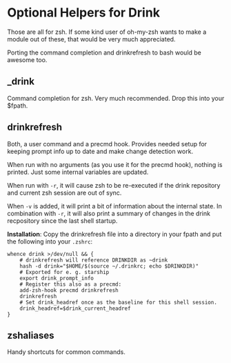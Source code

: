 
Optional Helpers for Drink
==========================

Those are all for zsh. If some kind user of oh-my-zsh wants to make a module
out of these, that would be very much appreciated.

Porting the command completion and drinkrefresh to bash would be awesome too.


_drink
------

Command completion for zsh. Very much recommended. Drop this into your $fpath.

drinkrefresh
------------

Both, a user command and a precmd hook. Provides needed setup for keeping
prompt info up to date and make change detection work.

When run with no arguments (as you use it for the precmd hook), nothing is
printed. Just some internal variables are updated.

When run with `-r`, it will cause zsh to be re-executed if the drink repository
and current zsh session are out of sync.

When `-v` is added, it will print a bit of information about the internal
state. In combination with `-r`, it will also print a summary of changes in the
drink recpository since the last shell startup.

**Installation**: Copy the drinkrefresh file into a directory in your fpath and
put the following into your `.zshrc`:

    whence drink >/dev/null && {
        # drinkrefresh will reference DRINKDIR as ~drink
        hash -d drink="$HOME/$(source ~/.drinkrc; echo $DRINKDIR)"
        # Exported for e. g. starship
        export drink_prompt_info
        # Register this also as a precmd:
        add-zsh-hook precmd drinkrefresh
        drinkrefresh
        # Set drink_headref once as the baseline for this shell session.
        drink_headref=$drink_current_headref
    }


zshaliases
----------

Handy shortcuts for common commands.
